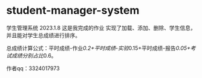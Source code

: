 # student-manager-system
学生管理系统
2023.1.8
这是我完成的作业
实现了加载、添加、删除、学生信息，并且能对学生总成绩进行排序。

总成绩计算公式：平时成绩-作业*0.2+平时成绩-实验*0.15+平时成绩-报告*0.05+考试成绩分别占比*0.6。

作者qq：3324017973
